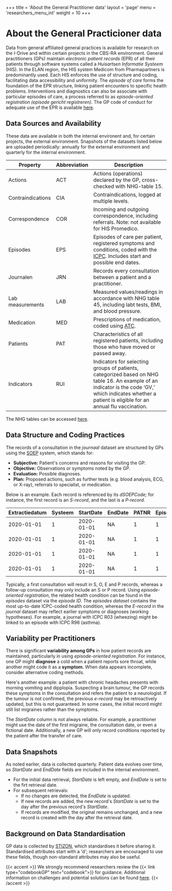 +++
title = 'About the General Practitioner data'
layout = 'page'
menu = 'researchers_menu_int'
weight = 10
+++

# About the General Practicioner data
Data from general affiliated general practices is available for research on the I-Drive and within certain projects in the CBS-RA environment. General practitioners (GPs) maintain *electronic patient records* (EPR) of all their patients through software systems called a *Huisartsen Informatie Systeem* (HIS). In the ELAN region, the HIS system Medicom from Pharmapartners is predominantly used. Each HIS enforces the use of structure and coding, facilitating data accessibility and uniformity. The *episode of care* forms the foundation of the EPR structure, linking patient encounters to specific health problems. Interventions and diagnostics can also be associate with particular episodes of care, a process referred to as *episode-oriented registration (episode gericht registreren)*. The GP code of conduct for adequate use of the EPR is available [here](https://www.nhg.org/praktijkvoering/informatisering/richtlijn-adequate-dossiervorming-epd/).

## Data Sources and Availability

These data are available in both the internal environent and, for certain projects, the external environment. Snapshots of the datasets listed below are uploaded periodically: annually for the external environment and quarterly for the internal environment.

| Property          | Abbreviation | Description                                                                                                                                                                                                                                                                                                                                         |
|-------------------|--------------|-----------------------------------------------------------------------------------------------------------------------------------------------------------------------------------------------------------------------------------------------------------------------------------------------------------------------------------------------------|
| Actions           | ACT          | Actions (operations) declared by the GP, cross-checked with NHG-table 15. |
| Contraindications | CIA          | Contraindications, logged at multiple levels. |
| Correspondence    | COR          | Incoming and outgoing correspondence, including referrals. Note: not available for HIS Promedico. |
Episodes | EPS | Episodes of care per patient, registered symptoms and conditions, coded with the [ICPC](https://www.nhg.org/praktijkvoering/informatisering/registratie-adviezen-icpc-nhg-standaarden/). Includes start and possible end dates. |
Journalen | JRN | Records every consultation between a patient and a practitioner. |
| Lab measurements | LAB | Measured values/readings in accordance with NHG table 45, including labt tests, BMI, and blood pressure. |
Medication | MED | Prescriptions of medication, coded using [ATC](https://go.drugbank.com/atc). |
Patients | PAT | Characteristics of all registered patients, including those who have moved or passed away. |
Indicators | RUI | Indicators for selecting groups of patients, categorized based on NHG table 16. An example of an indicator is the code ‘GV,’ which indicates whether a patient is eligible for an annual flu vaccination. |

The NHG tables can be accessed [here](https://github.com/elan-dcc/org/tree/main/NHG_tables).

## Data Structure and Coding Practices
The records of a consultation in the *journaal* dataset are structured by GPs using the [SOEP](https://nl.wikipedia.org/wiki/SOEPstatus) system, which stands for:

- **Subjective:** Patient's concerns and reasons for visiting the GP.
- **Objective:** Observations or symptoms noted by the GP.
- **Evaluation:** Possible diagnoses.
- **Plan:** Proposed actions, such as further tests (e.g. blood analysis, ECG, or X-ray), referrals to specialist, or medication.

Below is an example. Each record is referenced by its *dSOEPCode;* for instance, the first record is an *S-record*, and the last is a *P-record*.

|Extractiedatum|Systeem|StartDate |EndDate   |PATNR|EpisodeID|dDatum     |dSOEPCode|Omschrijving|
|--------------|-------|----------|----------|-----|---------|-----------|---------|------------|
|2020-01-01    |1      |2020-01-01|NA        |1    | 1       | 2019-12-12|S        |cold        |
|2020-01-01    |1      |2020-01-01|NA        |1    | 1       | 2019-12-12|O        |            |
|2020-01-01    |1      |2020-01-01|NA        |1    | 1       | 2019-12-12|E        |            |
|2020-01-01    |1      |2020-01-01|NA        |1    | 1       | 2019-12-12|P        |            |

Typically, a first consultation will result in S, O, E and P records, whereas a follow-up consultation may only include an S or P record. Using *episode-oriented registration*, the related health condition can be found in the *episodes* dataset via the *episode ID*. The *episodes dataset* contains the most up-to-date ICPC-coded health condition, whereas the *E-record* in the *journal* dataset may reflect earlier symptoms or diagnoses (working hypotheses). For example, a journal with ICPC R03 (wheezing) might be linked to an episode with ICPC R96 (asthma).

## Variability per Practitioners
There is significant **variability among GPs** in how patient records are maintained, particularly in using *episode-oriented registration*. For instance, one GP might **diagnose** a cold when a patient reports sore throat, while another might code it as a **symptom.** When data appears incomplete, consider alternative coding methods.

Here's another example: a patient with chronic headaches presents with morning vomiting and dipplopia. Suspecting a brain tumour, the GP records these symptoms in the consultation and refers the patient to a neurologist. If the tumour is not confirmed, the previous *e-record* may be retroactively updated, but this is not guaranteed. In some cases, the initial record might still list migraines rather than the symptoms.

The *StartDate* column is not always reliable. For example, a practitioner might use the date of the first migraine, the consultation date, or even a fictional date. Additionally, a new GP will only record conditions reported by the patient after the transfer of care.

## Data Snapshots
As noted earlier, data is collected quarterly. Patient data evolves over time, so *StartDate* and *EndDate* fields are included in the internal environment.

- For the initial data retrieval, *StartDate* is left empty, and *EndDate* is set to the firt retrieval date.
- For subsequent retrievals:
    - If no changes are detected, the *EndDate* is updated.
    - If new records are added, the new record's *StartDate* is set to the day after the previous record's *StartDate*.
    - If records are modified, the original remains unchanged, and a new record is created with the day after the retrieval date.

## Background on Data Standardisation
GP data is collected by [STIZON](https://stizon.nl/), which standardises it before sharing it. Standardised attributes start with a 'd'; researchers are encouraged to use these fields, though non-standard attributes may also be useful.

{{< accent >}}
We strongly recommend researchers review the {{< link type="codebookGP" text="codebook">}} for guidance. Additional information on challenges and potential solutions can be found <a href = "https://github.com/elan-dcc/org/blob/main/QandA.md" target="_blank" alt="Q and A">here</a>.
{{< /accent >}}